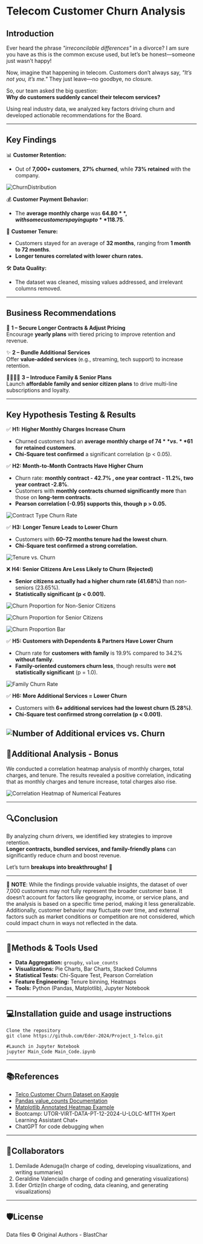 # Telecom Customer Churn Analysis  

## **Introduction**  
Ever heard the phrase *"irreconcilable differences"* in a divorce? I am sure you have as this is the common excuse used, but let’s be honest—someone just wasn’t happy!  

Now, imagine that happening in telecom. Customers don’t always say, *"It’s not you, it’s me."* They just leave—no goodbye, no closure.  

So, our team asked the big question:  
**Why do customers suddenly cancel their telecom services?**  

Using real industry data, we analyzed key factors driving churn and developed actionable recommendations for the Board.  

---

## **Key Findings**  

📊 **Customer Retention:**  
- Out of **7,000+ customers**, **27% churned**, while **73% retained** with the company.

![ChurnDistribution](https://github.com/Eder-2024/Project_1-Telco/blob/main/Plot/ChurnDistribution.png) 

💰 **Customer Payment Behavior:** 
- The **average monthly charge** was **$64.80**, with some customers paying up to **$118.75**.  

📅 **Customer Tenure:**  
- Customers stayed for an average of **32 months**, ranging from **1 month to 72 months**.  
- **Longer tenures correlated with lower churn rates.**  

🛠 **Data Quality:**  
- The dataset was cleaned, missing values addressed, and irrelevant columns removed.  

---

## **Business Recommendations**  

📜 **1 – Secure Longer Contracts & Adjust Pricing**  
Encourage **yearly plans** with tiered pricing to improve retention and revenue.  

✨ **2 – Bundle Additional Services**  
Offer **value-added services** (e.g., streaming, tech support) to increase retention.  

👨‍👩‍👧‍👦 **3 – Introduce Family & Senior Plans**  
Launch **affordable family and senior citizen plans** to drive multi-line subscriptions and loyalty.  

---

## **Key Hypothesis Testing & Results**  

✅ **H1: Higher Monthly Charges Increase Churn**  
- Churned customers had an **average monthly charge of $74** vs. **$61 for retained customers**.  
- **Chi-Square test confirmed** a significant correlation (p < 0.05).  

✅ **H2: Month-to-Month Contracts Have Higher Churn**  
- Churn rate:   **monthly contract - 42.7% , one year contract - 11.2%,  two year contract -2.8%**. 
- Customers with **monthly contracts churned significantly more** than those on **long-term contracts**.
- **Pearson correlation (-0.95) supports this, though p > 0.05.**  

![Contract Type Churn Rate](https://github.com/Eder-2024/Project_1-Telco/blob/main/Plot/Contract%20Type%20Churn%20Rate.png)

✅ **H3: Longer Tenure Leads to Lower Churn**  
- Customers with **60–72 months tenure had the lowest churn**.  
- **Chi-Square test confirmed a strong correlation.**

![Tenure vs. Churn](https://github.com/Eder-2024/Project_1-Telco/blob/main/Plot/Tenure%20vs%20Churn.png)

❌ **H4: Senior Citizens Are Less Likely to Churn (Rejected)**  
- **Senior citizens actually had a higher churn rate (41.68%)** than non-seniors (23.65%).  
- **Statistically significant (p < 0.001).**

![Churn Proportion for Non-Senior Citizens](https://github.com/Eder-2024/Project_1-Telco/blob/main/Plot/Churn%20Proportion%20for%20Non-Senior%20Citizens.png)

![Churn Proportion for Senior Citizens](https://github.com/Eder-2024/Project_1-Telco/blob/main/Plot/Churn%20Proportion%20for%20Senior%20Citizens.png)

![Churn Proportion Bar](https://github.com/Eder-2024/Project_1-Telco/blob/main/Plot/Churn%20Proportion%20Bar.png)

✅ **H5: Customers with Dependents & Partners Have Lower Churn**  
-   Churn rate for **customers with family** is 19.9% compared to 34.2% **without family**.
- **Family-oriented customers churn less**, though results were **not statistically significant** (p = 1.0).


![Family Churn Rate](https://github.com/Eder-2024/Project_1-Telco/blob/main/Plot/Family%20Churn%20Rate.png) 

✅ **H6: More Additional Services = Lower Churn**  
- Customers with **6+ additional services had the lowest churn (5.28%)**.  
- **Chi-Square test confirmed strong correlation (p < 0.001).**  

![Number of Additional ervices vs. Churn](https://github.com/Eder-2024/Project_1-Telco/blob/main/Plot/Number%20of%20Additional%20Services%20vs%20Churn.png)
---

## **🌟Additional Analysis - Bonus** 
We conducted a correlation heatmap analysis of monthly charges, total charges, and tenure. 
The results revealed a positive correlation, indicating that as monthly charges and tenure increase, total charges also rise.



![Correlation Heatmap of Numerical Features](https://github.com/Eder-2024/Project_1-Telco/blob/main/Plot/Correlation%20Heatmap%20of%20Numerical%20Features.png)

---

## **🔍Conclusion**  

By analyzing churn drivers, we identified key strategies to improve retention.  
**Longer contracts, bundled services, and family-friendly plans** can significantly reduce churn and boost revenue.  

Let’s turn **breakups into breakthroughs!** 🚀  

---


📝 **NOTE**: While the findings provide valuable insights, the dataset of over 7,000 customers may not fully represent the broader customer base. It doesn’t account for factors like geography, income, or service plans, and the analysis is based on a specific time period, making it less generalizable. Additionally, customer behavior may fluctuate over time, and external factors such as market conditions or competition are not considered, which could impact churn in ways not reflected in the data.

---

## **🔧Methods & Tools Used**  

- **Data Aggregation:** `groupby`, `value_counts`  
- **Visualizations:** Pie Charts, Bar Charts, Stacked Columns  
- **Statistical Tests:** Chi-Square Test, Pearson Correlation  
- **Feature Engineering:** Tenure binning, Heatmaps  
- **Tools:** Python (Pandas, Matplotlib), Jupyter Notebook  

---

## **💻Installation guide and usage instructions**
```
Clone the repository
git clone https://github.com/Eder-2024/Project_1-Telco.git

#Launch in Jupyter Notebook
jupyter Main_Code Main_Code.ipynb
```

---

## **📚References** 
- [Telco Customer Churn Dataset on Kaggle](https://www.kaggle.com/datasets/blastchar/telco-customer-churn)  
- [Pandas value_counts Documentation](https://pandas.pydata.org/docs/reference/api/pandas.Series.value_counts.html)  
- [Matplotlib Annotated Heatmap Example](https://matplotlib.org/stable/gallery/images_contours_and_fields/image_annotated_heatmap.html)  
- Bootcamp: UTOR-VIRT-DATA-PT-12-2024-U-LOLC-MTTH Xpert Learning Assistant Chat+ 
- ChatGPT for code debugging when 

---

## **👥Collaborators**
1.	Demilade Adenuga(In charge of coding, developing visualizations, and writing summaries)
2.	Geraldine Valencia(In charge of coding and generating visualizations)
3.	Eder Ortiz(In charge of coding, data cleaning, and generating visualizations)

---

 ## **🛡️License**
 Data files © Original Authors - BlastChar


